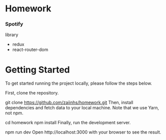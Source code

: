 # Homework

### Spotify

library

- redux
- react-router-dom

# Getting Started

To get started running the project locally, please follow the steps below.

First, clone the repository.

git clone https://github.com/zaiinhs/homework.git
Then, install dependencies and fetch data to your local machine. Note that we use Yarn, not npm.

cd homework
npm install
Finally, run the development server.

npm run dev
Open http://localhost:3000 with your browser to see the result.
